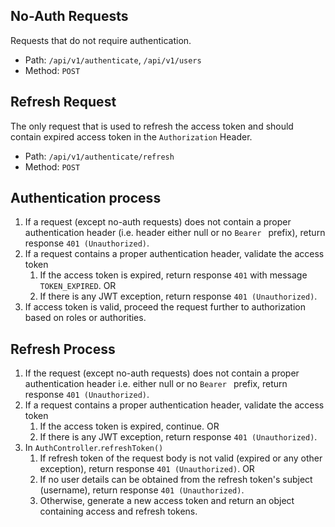 ## No-Auth Requests
Requests that do not require authentication.
- Path: `/api/v1/authenticate`, `/api/v1/users`
- Method: `POST`

## Refresh Request
The only request that is used to refresh the access token and should contain expired access token in the `Authorization` Header.
- Path: `/api/v1/authenticate/refresh`
- Method: `POST`

## Authentication process
1. If a request (except no-auth requests) does not contain a proper authentication header (i.e. header either null or no `Bearer ` prefix), return response `401 (Unauthorized)`.
2. If a request contains a proper authentication header, validate the access token
   1. If the access token is expired, return response `401` with message `TOKEN_EXPIRED`. OR
   2. If there is any JWT exception, return response `401 (Unauthorized)`.
3. If access token is valid, proceed the request further to authorization based on roles or authorities.

## Refresh Process
1. If the request (except no-auth requests) does not contain a proper authentication header i.e. either null or no `Bearer ` prefix, return response `401 (Unauthorized)`.
2. If a request contains a proper authentication header, validate the access token
   1. If the access token is expired, continue. OR
   2. If there is any JWT exception, return response `401 (Unauthorized)`.
3. In `AuthController`.`refreshToken()`
   1. If refresh token of the request body is not valid (expired or any other exception), return response `401 (Unauthorized)`. OR
   2. If no user details can be obtained from the refresh token's subject (username), return response `401 (Unauthorized)`.
   3. Otherwise, generate a new access token and return an object containing access and refresh tokens.